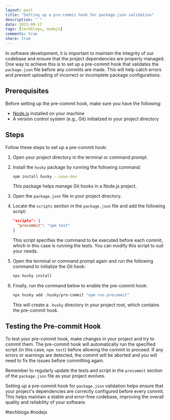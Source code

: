 ```yaml
---
layout: post
title: "Setting up a pre-commit hook for package.json validation"
description: " "
date: 2023-09-17
tags: [techblogs, nodejs]
comments: true
share: true
---
```


In software development, it is important to maintain the integrity of our codebase and ensure that the project dependencies are properly managed. One way to achieve this is to set up a pre-commit hook that validates the `package.json` file before any commits are made. This will help catch errors and prevent uploading of incorrect or incomplete package configurations.

## Prerequisites

Before setting up the pre-commit hook, make sure you have the following:

- [Node.js](https://nodejs.org) installed on your machine
- A version control system (e.g., Git) initialized in your project directory

## Steps

Follow these steps to set up a pre-commit hook:

1. Open your project directory in the terminal or command prompt.

2. Install the `husky` package by running the following command:

   ```sh
   npm install husky --save-dev
   ```

   This package helps manage Git hooks in a Node.js project.

3. Open the `package.json` file in your project directory.

4. Locate the `scripts` section in the `package.json` file and add the following script:

   ```json
   "scripts": {
     "precommit": "npm test"
   }
   ```

   This script specifies the command to be executed before each commit, which in this case is running the tests. You can modify this script to suit your needs.

5. Open the terminal or command prompt again and run the following command to initialize the Git hook:

   ```sh
   npx husky install
   ```

6. Finally, run the command below to enable the pre-commit hook:

   ```sh
   npx husky add .husky/pre-commit "npm run precommit"
   ```

   This will create a `.husky` directory in your project root, which contains the pre-commit hook.

## Testing the Pre-commit Hook

To test your pre-commit hook, make changes in your project and try to commit them. The pre-commit hook will automatically run the specified script (in this case, `npm test`) before allowing the commit to proceed. If any errors or warnings are detected, the commit will be aborted and you will need to fix the issues before committing again.

Remember to regularly update the tests and script in the `precommit` section of the `package.json` file as your project evolves.

Setting up a pre-commit hook for `package.json` validation helps ensure that your project's dependencies are correctly configured before every commit. This helps maintain a stable and error-free codebase, improving the overall quality and reliability of your software.

#techblogs #nodejs
